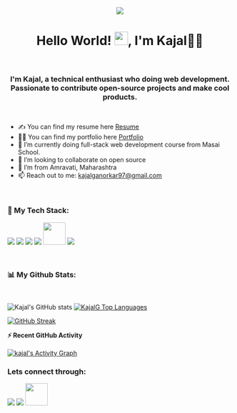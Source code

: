 <p align="center">
  <img src="https://capsule-render.vercel.app/api?type=waving&color=gradient&height=90"/>
</p>


<h1 align="center">Hello World! <img src="https://raw.githubusercontent.com/MartinHeinz/MartinHeinz/master/wave.gif" width="30px">, I'm Kajal👩‍💻</h1>
<br>
<h3 align="center">I'm Kajal, a technical enthusiast who doing web development. Passionate to contribute open-source projects and make cool products.</h3>
<br>

- ✍ You can find my resume here [Resume]
- 👨‍💻 You can find my portfolio here [Portfolio]
- 🌱 I’m currently doing full-stack web development course from Masai School.
- 👯 I’m looking to collaborate on open source
- 🏫 I’m from Amravati, Maharashtra
- 📫 Reach out to me: kajalganorkar97@gmail.com


<br>

### 🚀 My Tech Stack:

<p align="left">
    <a> <img src="https://img.icons8.com/color/48/000000/html-5.png"/> </a>
    <a> <img src="https://img.icons8.com/color/48/000000/css3.png"/> </a>
    <a> <img src="https://img.icons8.com/color/48/000000/javascript.png"/> </a>
    <a> <img src="https://img.icons8.com/color/48/000000/nodejs.png"/> </a>
    <a><img src="https://img.icons8.com/plasticine/2x/react.png" height=50px /></a>
    <a> <img src="https://cdn.iconscout.com/icon/free/png-48/mongodb-3629612-3032310.png"/> 
    
</p>

<br>

### 📊 My Github Stats:

<br/>

![Kajal's GitHub stats](https://github-readme-stats.vercel.app/api?username=kajalG-97&show_icons=true&theme=radical) <a href="https://github.com/kajalG-97/github-readme-stats"><img alt="KajalG Top Languages" src="https://github-readme-stats.vercel.app/api/top-langs/?username=kajalG-97&langs_count=8&count_private=true&layout=compact&theme=react&hide_border=true&bg_color=0D1117" /></a>

[![GitHub Streak](https://github-readme-streak-stats.herokuapp.com?user=kajalG-97&theme=radical&hide_border=true&date_format=M%20j%5B%2C%20Y%5D)](https://git.io/streak-stats)
<br>

<summary><b>⚡ Recent GitHub Activity</b></summary>
<br/>
   <a href="https://github.com/kajalG-97"><img alt="kajal's Activity Graph" src="https://activity-graph.herokuapp.com/graph?username=kajalG-97&custom_title=kajalG-97's%20Contribution%20Graph&theme=react-dark" /></a>
  <br/>

### Lets connect through:

<a href="https://twitter.com/GanorkarKajal
"><img src="https://img.icons8.com/color/48/000000/twitter--v1.png"/></a>
<a href="https://www.linkedin.com/in/kajal-ganorkar-20078616b"><img src="https://img.icons8.com/color/48/000000/linkedin.png"/></a>
<a href="https://www.instagram.com/kajalganorkar/"><img src="https://img.icons8.com/fluency/2x/instagram-new.png" height=50px/></a>


[resume]:https://drive.google.com/file/d/1LTlAA2ounMrB9WFMLa8M2li0xhYCm165/view
[Portfolio]:https://kajal-ganorkar.vercel.app/
